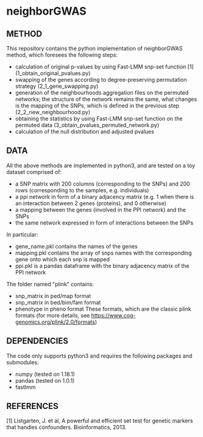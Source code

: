 # neighborGWAS
## METHOD
This repository contains the python implementation of neighborGWAS method, which foresees the following steps:
- calculation of original p-values by using Fast-LMM snp-set function [1] (1_obtain_original_pvalues.py)
- swapping of the genes according to degree-preserving permutation strategy (2_1_gene_swapping.py)
- generation of the neighbourhoods aggregation files on the permuted networks; the structure of the network remains the same, what changes is the mapping of the SNPs, which is defined in the previous step (2_2_new_neighbourhood.py)
- obtaining the statistics by using Fast-LMM snp-set function on the permuted data (3_obtain_pvalues_permuted_network.py)
- calculation of the null distribution and adjusted pvalues

## DATA
All the above methods are implemented in python3, and are tested on a toy dataset comprised of:
- a SNP matrix with 200 columns (corresponding to the SNPs) and 200 rows (corresponding to the samples, e.g. individuals)
- a ppi network in form of a binary adjacency matrix (e.g. 1 when there is an interaction between 2 genes (proteins), and 0 otherwise)
- a mapping between the genes (involved in the PPI network) and the SNPs
- the same network expressed in form of interactions between the SNPs

In particular:
- gene_name.pkl contains the names of the genes
- mapping.pkl contains the array of snps names with the corresponding gene onto which each snp is mapped
- ppi.pkl is a pandas dataframe with the binary adjacency matrix of the PPI network

The folder named "plink" contains:
- snp_matrix in ped/map format
- snp_matrix in bed/bim/fam format
- phenotype in pheno format
These formats, which are the classic plink formats (for more details, see https://www.cog-genomics.org/plink/2.0/formats)

## DEPENDENCIES
The code only supports python3 and requires the following packages and submodules:
+ numpy (tested on 1.18.1)
+ pandas (tested on 1.0.1)
+ fastlmm 


## REFERENCES

[1] Listgarten, J. et al, A powerful and efficient set test for genetic markers that handles confounders.
Bioinformatics, 2013.
